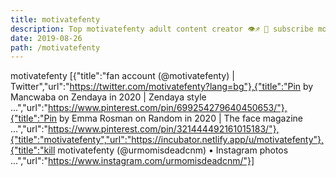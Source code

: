 ```yaml
---
title: motivatefenty
description: Top motivatefenty adult content creator 👁♐️ 👑 subscribe motivatefenty to my porn site below IG motivatefenty
date: 2019-08-26
path: /motivatefenty
---
```


motivatefenty
[{"title":"fan account (@motivatefenty) | Twitter","url":"https://twitter.com/motivatefenty?lang=bg"},{"title":"Pin by Mancwaba on Zendaya in 2020 | Zendaya style ...","url":"https://www.pinterest.com/pin/699254279640450653/"},{"title":"Pin by Emma Rosman on Random in 2020 | The face magazine ...","url":"https://www.pinterest.com/pin/321444492161015183/"},{"title":"motivatefenty","url":"https://incubator.netlify.app/u/motivatefenty"},{"title":"kill motivatefenty (@urmomisdeadcnm) • Instagram photos ...","url":"https://www.instagram.com/urmomisdeadcnm/"}]

